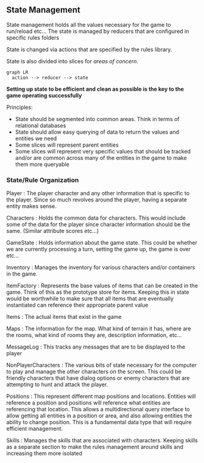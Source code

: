## State Management

State management holds all the values necessary for the game to run/reload etc...
The state is managed by reducers that are configured in specific rules folders

State is changed via actions that are specified by the rules library.

State is also divided into slices for _areas of concern_.

```mermaid
graph LR
  action --> reducer --> state
```

**Setting up state to be efficient and clean as possible is the key to the game operating successfully**

Principles:
- State should be segmented into common areas. Think in terms of relational databases
- State should allow easy querying of data to return the values and entities we need
- Some slices will represent parent entities
- Some slices will represent very specific values that should be tracked and/or are common across many of the entities in the game to make them more queryable

### State/Rule Organization

Player
: The player character and any other information that is specific to the player. Since so much revolves around the player, having a separate entity makes sense.

Characters
: Holds the common data for characters. This would include some of the data for the player since character information should be the same. (Similar attribute scores etc...)

GameState
: Holds information about the game state. This could be whether we are currently processing a turn, setting the game up, the game is over etc...

Inventory
: Manages the inventory for various characters and/or containers in the game. 

ItemFactory
: Represents the base values of items that can be created in the game. Think of this as the prototype store for items. Keeping this in state would be worthwhile to make sure that all items that are eventually instantiated can reference their appropriate parent value

Items
: The actual items that exist in the game

Maps
: The information for the map. What kind of terrain it has, where are the rooms, what kind of rooms they are, description information, etc... 

MessageLog
: This tracks any messages that are to be displayed to the player

NonPlayerCharacters
: The various bits of state necessary for the computer to play and manage the other characters on the screen. This could be friendly characters that have dialog options or enemy characters that are attempting to hunt and attack the player.

Positions
: This represent different map positions and locations. Entities will reference a position and positions will reference what entities are referencing that location. This allows a multidirectional query interface to allow getting all entities in a position or area, and also allowing entities the ability to change position. This is a fundamental data type that will require efficient management. 

Skills
: Manages the skills that are associated with characters. Keeping skills as a separate section to make the rules management around skills and increasing them more isolated